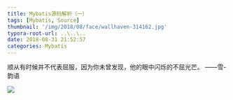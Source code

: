 ```yaml
---
title: Mybatis源码解析（一）
tags: [Mybatis, Source]
thumbnail: '/img/2018/08/face/wallhaven-314162.jpg'
typora-root-url: ..\..\..
date: 2018-08-31 21:52:57
categories: Mybatis
---
```


顺从有时候并不代表屈服，因为你未曾发现，他的眼中闪烁的不屈光芒。							——雪-韵语



![](https://www.holddie.com/img/20200105162609.png)